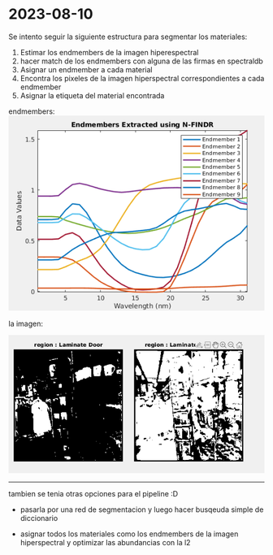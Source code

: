 # 2023-08-10

Se intento seguir la siguiente estructura para segmentar los materiales:

1. Estimar los endmembers de la imagen hiperespectral
2. hacer match de los endmembers con alguna de las firmas en spectraldb
3. Asignar un endmember a cada material
4. Encontra los pixeles de la imagen hiperspectral correspondientes a cada endmember
5. Asignar la etiqueta del material encontrada

endmembers:
![imagen](2.png)

la imagen:

![imagen](1.png)






----


tambien se tenia otras opciones para el pipeline :D

- pasarla por una red de segmentacion y luego hacer busqeuda simple de diccionario

- asignar todos los materiales como los endmembers de la imagen hiperspectral y optimizar las abundancias con la l2